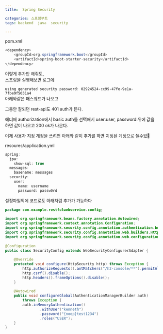 ```yaml
---
title:  Spring Security

categories: 스프링부트 
tags: backend  java  security
 
---
```


  
  
pom.xml  
```java  
<dependency>  
    <groupId>org.springframework.boot</groupId>  
    <artifactId>spring-boot-starter-security</artifactId>  
</dependency>  
```  
  
이렇게 추가만 해줘도,  
스프링을 실행해보면 로그에  
  
`using generated security password: 02924524-cc99-47fe-9e1a-7fbe9f5031a4`  
아래와같은 패스워드가 나오고  
  
그동안 잘되던 rest-api도 401 auth가 뜬다.  
  
헤더에 authorization에서 basic auth를 선택해서 user:user, password:위에 값을 하면 값이 나오고 200 ok가 나온다.  
  
  
이제 사용자 지정 계정을 쓰려면 아래와 같이 추가를 하면 지정된 계정으로 쓸수있  
  
resoures/application.yml  
```java  
spring:  
  jpa:  
    show-sql: true  
  messages:  
    basename: messages  
  security:  
    user:  
      name: username  
      password: passw0rd  
```  
  
  
설정파일외에 코드로도 아래처럼 추가가 가능하다  
  
```java  
package com.example.restfulwebservice.config;  
  
import org.springframework.beans.factory.annotation.Autowired;  
import org.springframework.context.annotation.Configuration;  
import org.springframework.security.config.annotation.authentication.builders.AuthenticationManagerBuilder;  
import org.springframework.security.config.annotation.web.builders.HttpSecurity;  
import org.springframework.security.config.annotation.web.configuration.WebSecurityConfigurerAdapter;  
  
@Configuration  
public class SecurityConfig extends WebSecurityConfigurerAdapter {  
  
    @Override  
    protected void configure(HttpSecurity http) throws Exception {  
        http.authorizeRequests().antMatchers("/h2-console/**").permitAll();  
        http.csrf().disable();  
        http.headers().frameOptions().disable();  
    }  
  
    @Autowired  
    public void configureGlobal(AuthenticationManagerBuilder auth)  
        throws Exception {  
        auth.inMemoryAuthentication()  
                .withUser("kenneth")  
                .password("{noop}test1234")  
                .roles("USER");  
    }  
}  
```  

